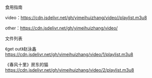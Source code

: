 食用指南

video：https://cdn.jsdelivr.net/gh/yimeihuizhang/video//playlist.m3u8

other：https://cdn.jsdelivr.net/gh/yimeihuizhang/video/

文件列表

《get out》赵泳鑫 https://cdn.jsdelivr.net/gh/yimeihuizhang/video/1/playlist.m3u8

《春风十里》房东的猫 https://cdn.jsdelivr.net/gh/yimeihuizhang/video/2/playlist.m3u8
